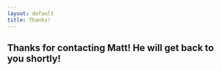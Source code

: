 ```yaml
---
layout: default
title: Thanks!
---
```

 
## Thanks for contacting Matt! He will get back to you shortly!

#  
